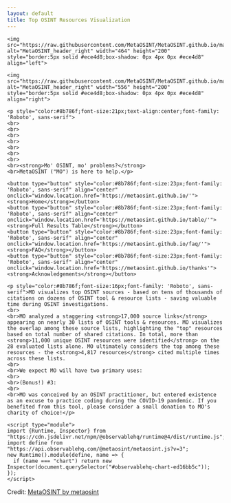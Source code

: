 ```yaml
---
layout: default
title: Top OSINT Resources Visualization
---
```


  <body style="margin-right:125px;margin-left:125px">
  
    <img src="https://raw.githubusercontent.com/MetaOSINT/MetaOSINT.github.io/main/header_left.PNG" alt="MetaOSINT_header_right" width="464" height="200" style="border:5px solid #ece4d8;box-shadow: 0px 4px 0px #ece4d8" align="left">

    <img src="https://raw.githubusercontent.com/MetaOSINT/MetaOSINT.github.io/main/header_right.PNG" alt="MetaOSINT_header_right" width="556" height="200" style="border:5px solid #ece4d8;box-shadow: 0px 4px 0px #ece4d8" align="right">
 
    <p style="color:#8b786f;font-size:21px;text-align:center;font-family: 'Roboto', sans-serif">
    <br>
    <br>
    <br>
    <br>
    <br>
    <br>
    <br>
    <br><strong>Mo' OSINT, mo' problems?</strong>
    <br>MetaOSINT ("MO") is here to help.</p>
  
    <button type="button" style="color:#8b786f;font-size:23px;font-family: 'Roboto', sans-serif" align="center" onclick="window.location.href='https://metaosint.github.io/'"><strong>Home</strong></button>
    <button type="button" style="color:#8b786f;font-size:23px;font-family: 'Roboto', sans-serif" align="center" onclick="window.location.href='https://metaosint.github.io/table/'"><strong>Full Results Table</strong></button>
    <button type="button" style="color:#8b786f;font-size:23px;font-family: 'Roboto', sans-serif" align="center" onclick="window.location.href='https://metaosint.github.io/faq/'"><strong>FAQ</strong></button>
    <button type="button" style="color:#8b786f;font-size:23px;font-family: 'Roboto', sans-serif" align="center" onclick="window.location.href='https://metaosint.github.io/thanks'"><strong>Acknowledgements</strong></button>

    <p style="color:#8b786f;font-size:16px;font-family: 'Roboto', sans-serif">MO visualizes top OSINT sources - based on tens of thousands of citations on dozens of OSINT tool & resource lists - saving valuable time during OSINT investigations.
    <br>
    <br>MO analyzed a staggering <strong>17,000 source links</strong> appearing on nearly 30 lists of OSINT tools & resources. MO visualizes the overlap among these source lists, highlighting the "top" resources based on total number of shared citations. In total, more than <strong>11,000 unique OSINT resources were identified</strong> on the 28 evaluated lists alone. MO ultimately considers the top among these resources - the <strong>4,817 resources</strong> cited multiple times across these lists.
    <br>
    <br>We expect MO will have two primary uses:
    <br>
    <br>(Bonus!) #3:
    <br>
    <br>MO was conceived by an OSINT practitioner, but entered existence as an excuse to practice coding during the COVID-19 pandemic. If you benefited from this tool, please consider a small donation to MO's charity of choice!</p>

    <script type="module">
    import {Runtime, Inspector} from "https://cdn.jsdelivr.net/npm/@observablehq/runtime@4/dist/runtime.js";
    import define from "https://api.observablehq.com/@metaosint/metaosint.js?v=3";
    new Runtime().module(define, name => {
      if (name === "chart") return new Inspector(document.querySelector("#observablehq-chart-ed16bb5c"));
    });
    </script>

  </body>

<div id="observablehq-chart-ed16bb5c"></div>
<p>Credit: <a href="https://observablehq.com/@metaosint/metaosint">MetaOSINT by metaosint</a></p>
